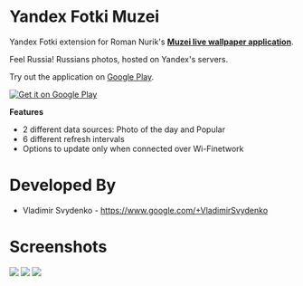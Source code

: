 Yandex Fotki Muzei
==================

Yandex Fotki extension for Roman Nurik's **[Muzei live wallpaper application](https://play.google.com/store/apps/details?id=net.nurik.roman.muzei)**.

Feel Russia! Russians photos, hosted on Yandex's servers.

Try out the application on [Google Play][1].

<a href="https://play.google.com/store/apps/details?id=com.blogspot.vsvydenko.yafotki_muzei">
  <img alt="Get it on Google Play"
       src="https://developer.android.com/images/brand/en_generic_rgb_wo_45.png" />
</a>

<b>Features</b>
- 2 different data sources: Photo of the day and Popular
- 6 different refresh intervals
- Options to update only when connected over Wi-Finetwork

Developed By
============

 * Vladimir Svydenko - https://www.google.com/+VladimirSvydenko



Screenshots
===========
<img src="https://lh6.ggpht.com/GP4yVC43oL1m-L_FexV1KBRPiuReh79YGeT-Tz6EasTivnBGOhBMYJpwqytzxYauAw">
<img src="https://lh6.ggpht.com/65eONFwk_RQKGA9ZZq4nuYL4Cny1D70LSTdf8PtiF1R1Rht9lgMO6lRB3nWVMhJk_g">
<img src="https://lh5.ggpht.com/oHjD_zC-nTcpgtcUFneBObm8j9zFcqTbd7Ce9xM8HFOvLibyepnbUpCNrBJXHph6iLg">

[1]: https://play.google.com/store/apps/details?id=com.blogspot.vsvydenko.yafotki_muzei
